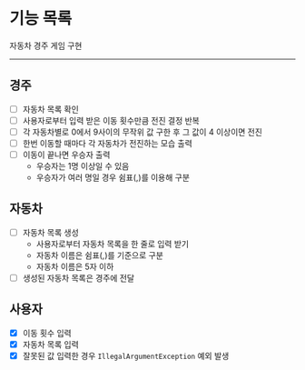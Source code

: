 # 기능 목록
자동차 경주 게임 구현

<hr/>

## 경주
- [ ] 자동차 목록 확인
- [ ] 사용자로부터 입력 받은 이동 횟수만큼 전진 결정 반복
- [ ] 각 자동차별로 0에서 9사이의 무작위 값 구한 후 그 값이 4 이상이면 전진
- [ ] 한번 이동할 때마다 각 자동차가 전진하는 모습 출력
- [ ] 이동이 끝나면 우승자 출력
  * 우승자는 1명 이상일 수 있음
  * 우승자가 여러 명일 경우 쉼표(,)를 이용해 구분

## 자동차
- [ ] 자동차 목록 생성
  * 사용자로부터 자동차 목록을 한 줄로 입력 받기
  * 자동차 이름은 쉼표(,)를 기준으로 구분
  * 자동차 이름은 5자 이하
- [ ] 생성된 자동차 목록은 경주에 전달

## 사용자
- [x] 이동 횟수 입력
- [x] 자동차 목록 입력
- [x] 잘못된 값 입력한 경우 `IllegalArgumentException` 예외 발생